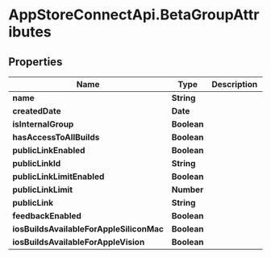 # AppStoreConnectApi.BetaGroupAttributes

## Properties

Name | Type | Description | Notes
------------ | ------------- | ------------- | -------------
**name** | **String** |  | [optional] 
**createdDate** | **Date** |  | [optional] 
**isInternalGroup** | **Boolean** |  | [optional] 
**hasAccessToAllBuilds** | **Boolean** |  | [optional] 
**publicLinkEnabled** | **Boolean** |  | [optional] 
**publicLinkId** | **String** |  | [optional] 
**publicLinkLimitEnabled** | **Boolean** |  | [optional] 
**publicLinkLimit** | **Number** |  | [optional] 
**publicLink** | **String** |  | [optional] 
**feedbackEnabled** | **Boolean** |  | [optional] 
**iosBuildsAvailableForAppleSiliconMac** | **Boolean** |  | [optional] 
**iosBuildsAvailableForAppleVision** | **Boolean** |  | [optional] 



